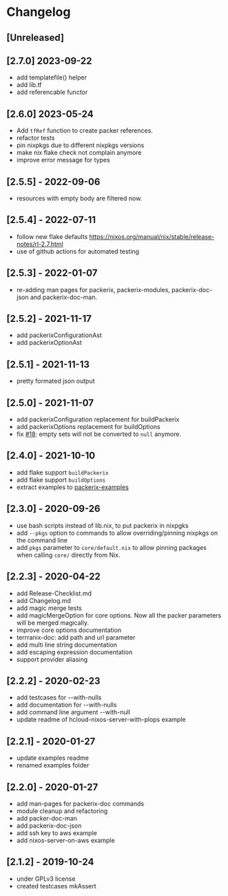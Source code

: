 # Changelog

## [Unreleased]

## [2.7.0] 2023-09-22

- add templatefile() helper
- add lib.tf
- add referencable functor

## [2.6.0] 2023-05-24

- Add `tfRef` function to create packer references.
- refactor tests
- pin nixpkgs due to different nixpkgs versions
- make nix flake check not complain anymore
- improve error message for types

## [2.5.5] - 2022-09-06

- resources with empty body are filtered now.

## [2.5.4] - 2022-07-11

- follow new flake defaults https://nixos.org/manual/nix/stable/release-notes/rl-2.7.html
- use of github actions for automated testing

## [2.5.3] - 2022-01-07

- re-adding man pages for packerix, packerix-modules, packerix-doc-json and packerix-doc-man.

## [2.5.2] - 2021-11-17

- add packerixConfigurationAst
- add packerixOptionAst

## [2.5.1] - 2021-11-13

- pretty formated json output

## [2.5.0] - 2021-11-07

- add packerixConfiguration replacement for buildPackerix
- add packerixOptions replacement for buildOptions
- fix [#18](https://github.com/packerix/packerix/issues/18): empty sets will not be converted to `null` anymore.

## [2.4.0] - 2021-10-10

- add flake support `buildPackerix`
- add flake support `buildOptions`
- extract examples to [packerix-examples](https://github.com/packerix/packerix-examples)

## [2.3.0] - 2020-09-26

- use bash scripts instead of lib.nix, to put packerix in nixpgks
- add `--pkgs` option to commands to allow overriding/pinning nixpkgs on the command line
- add `pkgs` parameter to `core/default.nix` to allow pinning packages when calling `core/` directly from Nix.

## [2.2.3] - 2020-04-22

- add Release-Checklist.md
- add Changelog.md
- add magic merge tests
- add magicMergeOption for core options. Now all the packer parameters will be merged magically.
- improve core options documentation
- terrranix-doc: add path and url parameter
- add multi line string documentation
- add escaping expression documentation
- support provider aliasing

## [2.2.2] - 2020-02-23

- add testcases for --with-nulls
- add documentation for --with-nulls
- add command line argument --with-null
- update readme of hcloud-nixos-server-with-plops example

## [2.2.1] - 2020-01-27

- update examples readme
- renamed examples folder
        
## [2.2.0] - 2020-01-27

- add man-pages for packerix-doc commands
- module cleanup and refactoring
- add packer-doc-man
- add packerix-doc-json
- add ssh key to aws example
- add nixos-server-on-aws example

## [2.1.2] - 2019-10-24

- under GPLv3 license 
- created testcases mkAssert 
